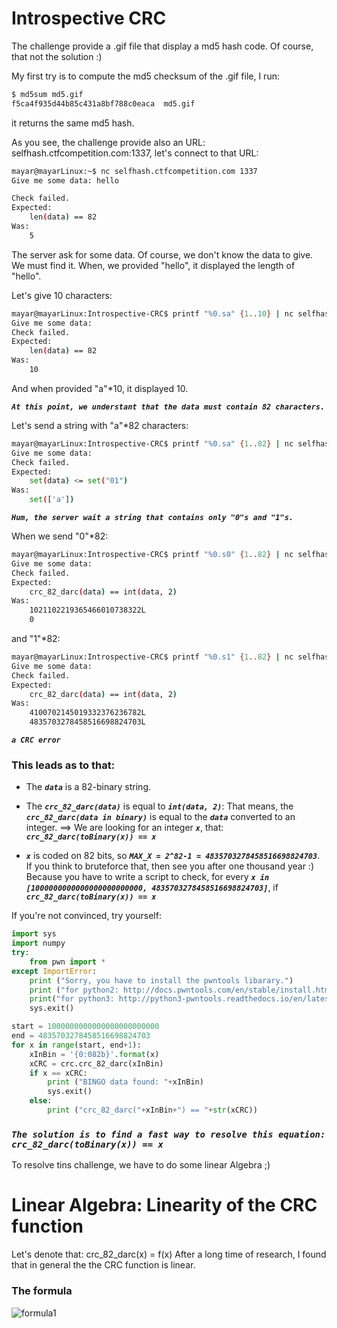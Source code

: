 # Introspective CRC

The challenge provide a .gif file that display a md5 hash code. Of course, that not the solution :)

My first try is to compute the md5 checksum of the .gif file, I run:
```bash
$ md5sum md5.gif
f5ca4f935d44b85c431a8bf788c0eaca  md5.gif
```

it returns the same md5 hash. 

As you see, the challenge provide also an URL:
selfhash.ctfcompetition.com:1337, let's connect to that URL:
```bash
mayar@mayarLinux:~$ nc selfhash.ctfcompetition.com 1337
Give me some data: hello

Check failed.
Expected:
    len(data) == 82
Was:
    5
```

The server ask for some data. Of course, we don't know the data to give. We must find it.
When, we provided "hello", it displayed the length of "hello".

Let's give 10 characters:
```bash
mayar@mayarLinux:Introspective-CRC$ printf "%0.sa" {1..10} | nc selfhash.ctfcompetition.com 1337
Give me some data: 
Check failed.
Expected:
    len(data) == 82
Was:
    10
```
And when provided "a"*10, it displayed 10.

_**`At this point, we understant that the data must contain 82 characters.`**_


Let's send a string with "a"*82 characters:
```bash
mayar@mayarLinux:Introspective-CRC$ printf "%0.sa" {1..82} | nc selfhash.ctfcompetition.com 1337
Give me some data: 
Check failed.
Expected: 
    set(data) <= set("01")
Was:
    set(['a'])
```
_**`Hum, the server wait a string that contains only "0"s and "1"s.`**_


When we send "0"*82:
```bash
mayar@mayarLinux:Introspective-CRC$ printf "%0.s0" {1..82} | nc selfhash.ctfcompetition.com 1337
Give me some data: 
Check failed.
Expected: 
    crc_82_darc(data) == int(data, 2)
Was:
    1021102219365466010738322L
    0
```

and "1"*82:
```bash
mayar@mayarLinux:Introspective-CRC$ printf "%0.s1" {1..82} | nc selfhash.ctfcompetition.com 1337
Give me some data: 
Check failed.
Expected: 
    crc_82_darc(data) == int(data, 2)
Was:
    4100702145019332376236782L
    4835703278458516698824703L
```
_**`a CRC error`**_


### This leads as to that:
* The _**`data`**_ is a 82-binary string.
* The _**`crc_82_darc(data)`**_ is equal to _**`int(data, 2)`**_: That means, the _**`crc_82_darc(data in binary)`**_ is equal to the _**`data`**_ converted to an integer. ==> We are looking for an integer _**`x`**_, that: _**`crc_82_darc(toBinary(x)) == x`**_

* _**`x`**_ is coded on 82 bits, so _**`MAX_X = 2^82-1 = 4835703278458516698824703`**_. If you think to bruteforce that, then see you after one thousand year :) Because you have to write a script to check, for every _**`x in [1000000000000000000000000, 4835703278458516698824703]`**_, if _**`crc_82_darc(toBinary(x)) == x`**_

If you're not convinced, try yourself:
```python
import sys
import numpy
try:
    from pwn import *
except ImportError:
    print ("Sorry, you have to install the pwntools libarary.")
    print ("for python2: http://docs.pwntools.com/en/stable/install.html")
    print("for python3: http://python3-pwntools.readthedocs.io/en/latest/install.html")
    sys.exit()

start = 1000000000000000000000000
end = 4835703278458516698824703
for x in range(start, end+1):
    xInBin = '{0:082b}'.format(x)
    xCRC = crc.crc_82_darc(xInBin)
    if x == xCRC:
        print ("BINGO data found: "+xInBin)
        sys.exit()
    else:
        print ("crc_82_darc("+xInBin+") == "+str(xCRC))
```

### _**`The solution is to find a fast way to resolve this equation: crc_82_darc(toBinary(x)) == x`**_

To resolve tins challenge, we have to do some linear Algebra ;)

# Linear Algebra: Linearity of the CRC function
Let's denote that: crc_82_darc(x) = f(x)
After a long time of research, I found that in general the the CRC function is linear.

### The formula
![formula1](/Google-CTF-2017/cryptography/Introspective-CRC/images/f1.png)
